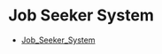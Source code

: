 # Job Seeker System
- [Job_Seeker_System](https://job-seeker-system-ef56arkxgtf5kqf5niegjn.streamlit.app/)
